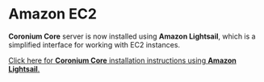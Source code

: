 # <i class="fab fa-amazon"></i> Amazon EC2

__Coronium Core__ server is now installed using __Amazon Lightsail__, which is a simplified interface for working with EC2 instances.

[Click here for __Coronium Core__ installation instructions using __Amazon Lightsail__.](/server/installation/amazon_ls/)
